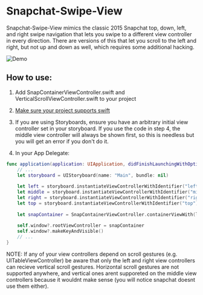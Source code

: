 # Snapchat-Swipe-View

Snapchat-Swipe-View mimics the classic 2015 Snapchat top, down, left, and right swipe navigation that lets you swipe to a different view controller in every direction. There are versions of this that let you scroll to the left and right, but not up and down as well, which requires some additional hacking.

![Demo](https://cloud.githubusercontent.com/assets/7165897/9416939/73c08a56-4816-11e5-9441-9b3a5656cce8.gif)

## How to use:
1. Add SnapContainerViewController.swift and VerticalScrollViewController.swift to your project

2. [Make sure your project supports swift](https://developer.apple.com/library/ios/documentation/Swift/Conceptual/BuildingCocoaApps/MixandMatch.html)

3.  If you are using Storyboards, ensure you have an arbitrary initial view controller set in your storyboard. If you use the code in step 4, the middle view controller will always be shown first, so this is needless but you will get an error if you don't do it. 

4. In your App Delegate:
```swift
func application(application: UIApplication, didFinishLaunchingWithOptions launchOptions: [NSObject : AnyObject]?) -> Bool {
    // ...
    let storyboard = UIStoryboard(name: "Main", bundle: nil)
    
    let left = storyboard.instantiateViewControllerWithIdentifier("left")
    let middle = storyboard.instantiateViewControllerWithIdentifier("middle")
    let right = storyboard.instantiateViewControllerWithIdentifier("right")
    let top = storyboard.instantiateViewControllerWithIdentifier("top")
    
    let snapContainer = SnapContainerViewController.containerViewWith(left, middleVC: middle, rightVC: right, topVC: top)
    
    self.window?.rootViewController = snapContainer
    self.window?.makeKeyAndVisible()
    // ...
}
```

NOTE: If any of your view controllers depend on scroll gestures (e.g. UITableViewController) be aware that only the left and right view controllers can recieve vertical scroll gestures. Horizontal scroll gestures are not supported anywhere, and vertical ones arent supporeted on the middle view controllers because it wouldnt make sense (you will notice snapchat doesnt use them either).
